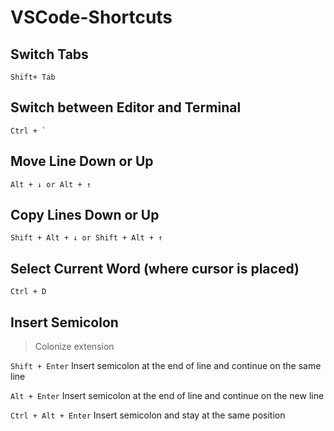 # VSCode-Shortcuts

## Switch Tabs

```
Shift+ Tab
```

## Switch between Editor and Terminal

```
Ctrl + `
```

## Move Line Down or Up

```
Alt + ↓ or Alt + ↑
```

## Copy Lines Down or Up

```
Shift + Alt + ↓ or Shift + Alt + ↑
```

## Select Current Word (where cursor is placed)

```
Ctrl + D
```

## Insert Semicolon 

 >  Colonize extension

`Shift + Enter` Insert semicolon at the end of line and continue on the same line

`Alt + Enter` Insert semicolon at the end of line and continue on the new line

`Ctrl + Alt + Enter` Insert semicolon and stay at the same position
